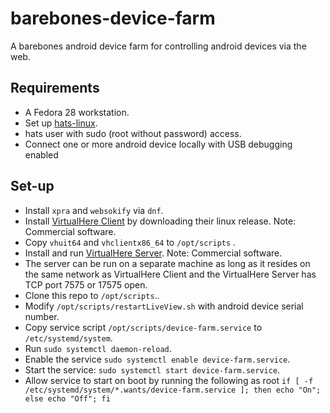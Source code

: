 # barebones-device-farm
A barebones android device farm for controlling android devices via the web.

## Requirements
- A Fedora 28 workstation.
- Set up [hats-linux](https://github.com/younglim/hats-linux). 
- hats user with sudo (root without password) access.
- Connect one or more android device locally with USB debugging enabled

## Set-up
- Install `xpra` and `websokify` via `dnf`.
- Install [VirtualHere Client](https://www.virtualhere.com/usb_client_software) by downloading their linux release. Note: Commercial software.
- Copy `vhuit64` and `vhclientx86_64` to `/opt/scripts` .
- Install and run [VirtualHere Server](https://virtualhere.com/content/usb-servers). Note: Commercial software. 
- The server can be run on a separate machine as long as it resides on the same network as VirtualHere Client and the VirtualHere Server has TCP port 7575 or 17575 open.
- Clone this repo to `/opt/scripts`..
- Modify `/opt/scripts/restartLiveView.sh` with android device serial number.
- Copy service script `/opt/scripts/device-farm.service` to `/etc/systemd/system`.
- Run `sudo systemctl daemon-reload`.
- Enable the service `sudo systemctl enable device-farm.service`.
- Start the service: `sudo systemctl start device-farm.service`.
- Allow service to start on boot by running the following as root `if [ -f /etc/systemd/system/*.wants/device-farm.service ]; then echo "On"; else echo "Off"; fi
`
